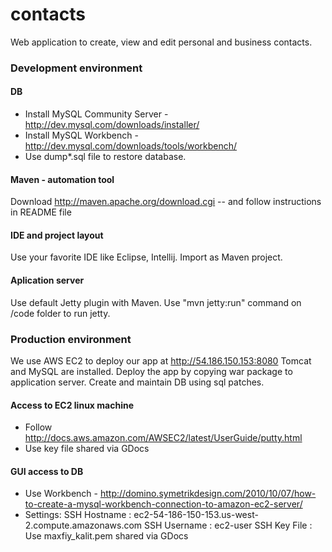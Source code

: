 contacts
========

Web application to create, view and edit personal and business contacts.


### Development environment
#### DB
 
* Install MySQL Community Server - http://dev.mysql.com/downloads/installer/
* Install MySQL Workbench - http://dev.mysql.com/downloads/tools/workbench/
* Use dump*.sql file to restore database.

#### Maven - automation tool
Download http://maven.apache.org/download.cgi -- and follow instructions in README file

#### IDE and project layout
Use your favorite IDE like Eclipse, Intellij.
Import as Maven project.

#### Aplication server
Use default Jetty plugin with Maven.
Use "mvn jetty:run" command on /code folder to run jetty.

### Production environment
We use AWS EC2 to deploy our app at http://54.186.150.153:8080
Tomcat and MySQL are installed. 
Deploy the app by copying war package to application server.
Create and maintain DB using sql patches.

#### Access to EC2 linux machine
* Follow http://docs.aws.amazon.com/AWSEC2/latest/UserGuide/putty.html
* Use key file shared via GDocs

#### GUI access to DB
* Use Workbench - http://domino.symetrikdesign.com/2010/10/07/how-to-create-a-mysql-workbench-connection-to-amazon-ec2-server/
* Settings:
SSH Hostname : ec2-54-186-150-153.us-west-2.compute.amazonaws.com
SSH Username : ec2-user
SSH Key File : Use maxfiy_kalit.pem shared via GDocs



